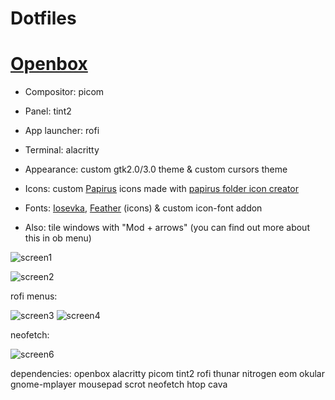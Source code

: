 # Dotfiles
# [Openbox](https://github.com/Myagko/dotfiles/tree/main/openbox/Gruvbox)
- Compositor: picom
- Panel: tint2
- App launcher: rofi
- Terminal: alacritty
- Appearance: custom gtk2.0/3.0 theme & custom cursors theme 
- Icons: custom [Papirus](https://github.com/PapirusDevelopmentTeam/papirus-icon-theme) icons made with [papirus folder icon creator](https://github.com/Adapta-Projects/Papirus-Folder-Icon-Creator)
- Fonts: [Iosevka](https://github.com/be5invis/Iosevka), [Feather](https://github.com/feathericons/feather#feather) (icons) & custom icon-font addon

- Also: tile windows with "Mod + arrows" (you can find out more about this in ob menu)

![screen1](https://github.com/Myagko/dotfiles/blob/main/example/1.png)

![screen2](https://github.com/Myagko/dotfiles/blob/main/example/2.png)

rofi menus:

![screen3](https://github.com/Myagko/dotfiles/blob/main/example/3.png) ![screen4](https://github.com/Myagko/dotfiles/blob/main/example/4.png)

neofetch:

![screen6](https://github.com/Myagko/dotfiles/blob/main/example/6.png)

dependencies: openbox alacritty picom tint2 rofi thunar nitrogen eom okular gnome-mplayer mousepad scrot neofetch htop cava
